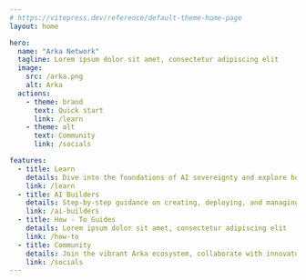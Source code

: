 ```yaml
---
# https://vitepress.dev/reference/default-theme-home-page
layout: home

hero:
  name: "Arka Network"
  tagline: Lorem ipsum dolor sit amet, consectetur adipiscing elit
  image:
    src: /arka.png
    alt: Arka
  actions:
    - theme: brand
      text: Quick start
      link: /learn
    - theme: alt
      text: Community
      link: /socials

features:
  - title: Learn
    details: Dive into the foundations of AI sovereignty and explore how Arka revolutionizes decentralized AI systems.
    link: /learn
  - title: AI Builders
    details: Step-by-step guidance on creating, deploying, and managing AI agents in a decentralized ecosystem.
    link: /ai-builders
  - title: How - To Guides
    details: Lorem ipsum dolor sit amet, consectetur adipiscing elit
    link: /how-to
  - title: Community
    details: Join the vibrant Arka ecosystem, collaborate with innovators, and shape the decentralized AI future.
    link: /socials
---
```


